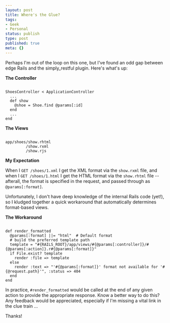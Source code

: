 ```yaml
---
layout: post
title: Where's the Glue?
tags:
- Geek
- Personal
status: publish
type: post
published: true
meta: {}
---
```

Perhaps I'm out of the loop on this one, but I've found an odd gap between edge Rails and the simply_restful plugin.  Here's what's up:

<b>The Controller</b>
<pre><code>
ShoesController &lt; ApplicationController
  ...
  def show
    @shoe = Shoe.find @params[:id]
  end
  ...
end
</code></pre>
<b>The Views</b>
<pre><code>
app/shoes/show.rhtml
         /show.rxml
         /show.rjs
</code></pre>
<b>My Expectation</b>

When I <code>GET /shoes/1.xml</code> I get the XML format via the <code>show.rxml</code> file, and when I <code>GET /shoes/1.html</code> I get the HTML format via the <code>show.rhtml</code> file -- afterall, the format is specified in the request, and passed through as <code>@params[:format]</code>.

Unfortunately, I don't have deep knowledge of the internal Rails code (yet!), so I kludged together a quick workaround that automatically determines format-based views.

<b>The Workaround</b>
<pre><code>
def render_formatted
  @params[:format] ||= "html"  # Default format
  # build the preferred template path
  template = "#{RAILS_ROOT}/app/views/#{@params[:controller]}/#{@params[:action]}.r#{@params[:format]}"
  if File.exist? template
    render :file =&gt; template
  else
    render :text =&gt; "'#{@params[:format]}' format not available for '#{@request.path}'", :status =&gt; 404
  end
end
</code></pre>
In practice, <code>#render_formatted</code> would be called at the end of any given action to provide the appropriate response.  Know a better way to do this?  Any feedback would be appreciated, especially if I'm missing a vital link in the clue train ...

Thanks!
